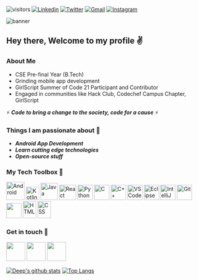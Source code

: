 ![visitors](https://visitor-badge.laobi.icu/badge?page_id=deepdhar.visitor-badge)
<a href="https://www.linkedin.com/in/deep-dhar/" target="_blank"><img src="https://img.shields.io/badge/-LinkedIn-blue?style=flat-square&logo=Linkedin&logoColor=white" alt="Linkedin"></a>  <a href="https://twitter.com/deepdhar2000" target="_blank"><img src="https://img.shields.io/badge/-Twitter-1ca0f1?style=flat-square&labelColor=1ca0f1&logo=twitter&logoColor=white" alt="Twitter"></a>  <a href="https://mail.google.com/mail/?view=cm&fs=1&to=dhar2017.slg@gmail.com.com&su=SUBJECT&body=BODY&bcc=" target="_blank"><img src="https://img.shields.io/badge/-Gmail-c14438?style=flat-square&logo=Gmail&logoColor=white" alt="Gmail"></a>  <a href="https://instagram.com/_deepdhar_/" target="_blank"><img src="https://img.shields.io/badge/-Instagram-C13584?style=flat-square&labelColor=C13584&logo=instagram&logoColor=white" alt="Instagram"></a>

<img alt="banner" src="https://user-images.githubusercontent.com/53803245/122102460-0f489100-ce33-11eb-9c49-5b007a26a581.gif" />

## Hey there, Welcome to my profile ✌

### About Me
- CSE Pre-final Year (B.Tech)
- Grinding mobile app development
- GirlScript Summer of Code 21 Participant and Contributor
- Engaged in communities like Hack Club, Codechef Campus Chapter, GirlScript


⚡ **_Code to bring a change to the society, code for a cause_** ⚡


### Things I am passionate about 🎯
- ***Android App Development***
- ***Learn cutting edge technologies***
- ***Open-source stuff***


### My Tech Toolbox 🧰

<p align="left">
  <img src="https://user-images.githubusercontent.com/53803245/114309142-d96df000-9b03-11eb-886d-8cbdbdae7c9b.png" alt="Android" width="48" height="48"/>
  <img src="https://user-images.githubusercontent.com/53803245/131665166-e5b0330e-a07f-473d-9f44-8a0d37f293d2.png" alt="Kotlin" width="35" height="35"/>
  <img src="https://user-images.githubusercontent.com/53803245/114308820-be4eb080-9b02-11eb-8945-db7bcf798b4a.png" alt="Java" width="45" height="45"/>
  <img src="https://user-images.githubusercontent.com/53803245/155853961-c6530462-b1cf-4ab7-a9b8-1b421183a18a.png" alt="React Native" width="45" height="40"/>
  <img src="https://camo.githubusercontent.com/888e388801f947dec7c3d843942c277af25fe2b1aed1821542c4e711f210312a/68747470733a2f2f75706c6f61642e77696b696d656469612e6f72672f77696b6970656469612f636f6d6d6f6e732f7468756d622f632f63332f507974686f6e2d6c6f676f2d6e6f746578742e7376672f37363870782d507974686f6e2d6c6f676f2d6e6f746578742e7376672e706e67" alt="Python" width="40" height="40"/>
  <img src="https://user-images.githubusercontent.com/53803245/114309044-78461c80-9b03-11eb-81bb-f0d309e11018.png" alt="C" width="40" height="40"/>
  <img src="https://upload.wikimedia.org/wikipedia/commons/1/18/ISO_C%2B%2B_Logo.svg" alt="C++" width="40" height="40"/>
  <img src="https://user-images.githubusercontent.com/674621/71187801-14e60a80-2280-11ea-94c9-e56576f76baf.png" alt="VS Code" width="40" height="40"/>
  <img src="https://user-images.githubusercontent.com/53803245/122162248-dccd8100-ce90-11eb-8f1d-1650692a1faa.png" alt="Eclipse" width="40" height="40"/>
  <img src="https://user-images.githubusercontent.com/53803245/122162324-04bce480-ce91-11eb-8c89-c69bbc8a8115.png" alt="IntelliJ IDEA" width="40" height="40"/>
  <img src="https://git-scm.com/images/logos/downloads/Git-Icon-1788C.png" alt="Git" width="40" height="40"/>
  <img src="https://user-images.githubusercontent.com/53803245/122162757-afcd9e00-ce91-11eb-9049-85bc1f2f062a.png" width="40" height="40"/>
  <img src="https://user-images.githubusercontent.com/53803245/122162404-27e79400-ce91-11eb-9f7d-7d6b3cb029c3.png" alt="HTML" width="35" height="45"/>
  <img src="https://user-images.githubusercontent.com/53803245/122162502-4d749d80-ce91-11eb-9653-cd3b2ba73893.png" alt="CSS" width="35" height="45"/>
</p>



### Get in touch 📱
<a href="https://www.linkedin.com/in/deep-dhar/"><img src="https://user-images.githubusercontent.com/53803245/122164708-d17c5480-ce94-11eb-9ebb-2bc93ad85295.png" width="50" height="50" /></a>
<a href="https://twitter.com/deepdhar2000"><img src="https://user-images.githubusercontent.com/53803245/122164759-df31da00-ce94-11eb-9257-9909aad6c986.png" width="50" height="50" /></a>
<a href="https://open.spotify.com/user/xfck6qetzewh7dbdzl0js1byn"><img src="https://user-images.githubusercontent.com/53803245/122164758-de994380-ce94-11eb-9512-929032a7480b.png" width="50" height="50"/></a>
  
<!--<a href="https://www.instagram.com/_deepdhar_/"><img src="https://icons.iconarchive.com/icons/designbolts/free-instagram/256/Hover-Instagram-3-icon.png" style="margin-right : 5px"/></a>-->
  
[![Deep's github stats](https://github-readme-stats.vercel.app/api?username=deepdhar&show_icons=true&theme=algolia)](https://github.com/deepdhar?tab=repositories)
[![Top Langs](https://github-readme-stats.vercel.app/api/top-langs/?username=deepdhar&show_icons=true&theme=algolia)](https://github.com/deepdhar?tab=repositories) 
